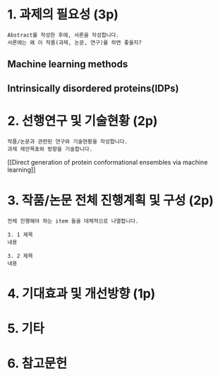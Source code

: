 # 1. 과제의 필요성 (3p)
```
Abstract를 작성한 후에, 서론을 작성합니다.
서론에는 왜 이 작품(과제, 논문, 연구)를 하면 좋을지?
```
## Machine learning methods
## Intrinsically disordered proteins(IDPs)
# 2. 선행연구 및 기술현황 (2p)
```
작품/논문과 관련된 연구와 기술현황을 작성합니다.
과제 제안목표와 방향을 기술합니다.
```
[[Direct generation of protein conformational ensembles via machine learning]]


# 3. 작품/논문 전체 진행계획 및 구성 (2p)
```
전체 진행해야 하는 item 들을 대체적으로 나열합니다.

3. 1 제목
내용

3. 2 제목
내용
```
# 4. 기대효과 및 개선방향 (1p)

# 5. 기타
# 6. 참고문헌